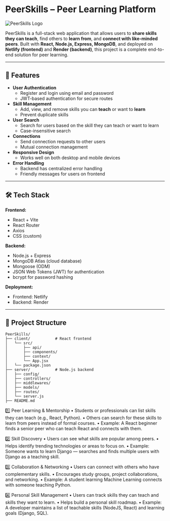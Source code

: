 # PeerSkills – Peer Learning Platform

![PeerSkills Logo](logo.png) <!-- optional if you have a logo -->

PeerSkills is a full-stack web application that allows users to **share skills they can teach**, find others to **learn from**, 
and **connect with like-minded peers**. Built with **React, Node.js, Express, MongoDB**, and deployed on **Netlify (frontend)** and **Render (backend)**, 
this project is a complete end-to-end solution for peer learning.

---

## 🌟 Features

- **User Authentication**
  - Register and login using email and password
  - JWT-based authentication for secure routes
- **Skill Management**
  - Add, view, and remove skills you can **teach** or want to **learn**
  - Prevent duplicate skills
- **User Search**
  - Search for users based on the skill they can teach or want to learn
  - Case-insensitive search
- **Connections**
  - Send connection requests to other users
  - Mutual connection management
- **Responsive Design**
  - Works well on both desktop and mobile devices
- **Error Handling**
  - Backend has centralized error handling
  - Friendly messages for users on frontend

---

## 🛠️ Tech Stack

**Frontend:**
- React + Vite
- React Router
- Axios
- CSS (custom)

**Backend:**
- Node.js + Express
- MongoDB Atlas (cloud database)
- Mongoose (ODM)
- JSON Web Tokens (JWT) for authentication
- bcrypt for password hashing

**Deployment:**
- Frontend: Netlify
- Backend: Render

---

## 📁 Project Structure

```
PeerSkills/
├── client/           # React frontend
│   └── src/
│       ├── api/
│       ├── components/
│       ├── context/
│       └── App.jsx
│   └── package.json
├── server/           # Node.js backend
│   ├── config/
│   ├── controllers/
│   ├── middlewares/
│   ├── models/
│   ├── routes/
│   └── server.js
├── README.md
```



1️⃣ Peer Learning & Mentorship
	•	Students or professionals can list skills they can teach (e.g., React, Python).
	•	Others can search for these skills to learn from peers instead of formal courses.
	•	Example: A React beginner finds a senior peer who can teach React and connects with them.


2️⃣ Skill Discovery
	•	Users can see what skills are popular among peers.
	•	Helps identify trending technologies or areas to focus on.
	•	Example: Someone wants to learn Django — searches and finds multiple users with Django as a teaching skill.

3️⃣ Collaboration & Networking
	•	Users can connect with others who have complementary skills.
	•	Encourages study groups, project collaborations, and networking.
	•	Example: A student learning Machine Learning connects with someone teaching Python.


4️⃣ Personal Skill Management
	•	Users can track skills they can teach and skills they want to learn.
	•	Helps build a personal skill roadmap.
	•	Example: A developer maintains a list of teachable skills (NodeJS, React) and learning goals (Django, SQL).



